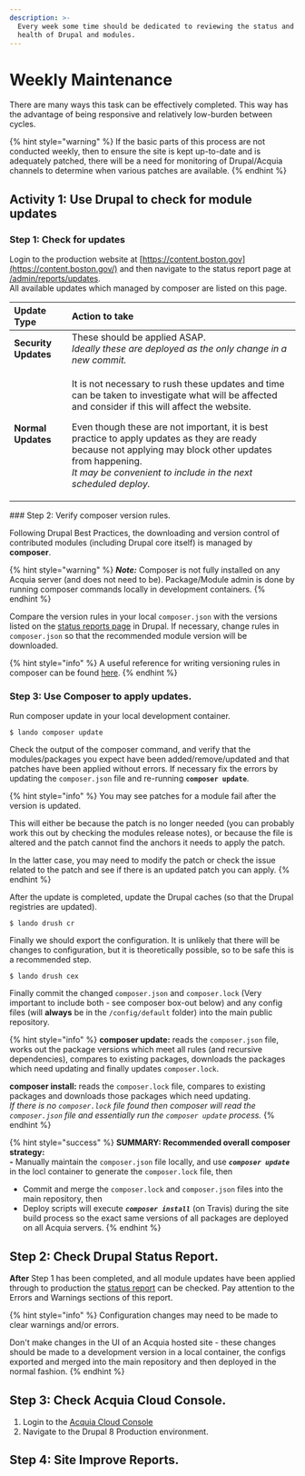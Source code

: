 ```yaml
---
description: >-
  Every week some time should be dedicated to reviewing the status and general
  health of Drupal and modules.
---
```


# Weekly Maintenance

There are many ways this task can be effectively completed.  This way has the advantage of being responsive and relatively low-burden between cycles.  

{% hint style="warning" %}
If the basic parts of this process are not conducted weekly, then to ensure the site is kept up-to-date and is adequately patched, there will be a need for monitoring of Drupal/Acquia channels to determine when various patches are available.
{% endhint %}

## Activity 1: Use Drupal to check for module updates

### Step 1: Check for updates

Login to the production website at [https://content.boston.gov](https://content.boston.gov/) and then navigate to the status report page at [/admin/reports/updates](https://content.boston.gov/admin/reports/updates).    
All available updates which managed by composer are listed on this page.

<table>
  <thead>
    <tr>
      <th style="text-align:left">Update Type</th>
      <th style="text-align:left">Action to take</th>
    </tr>
  </thead>
  <tbody>
    <tr>
      <td style="text-align:left"><b>Security Updates</b>
      </td>
      <td style="text-align:left">These should be applied ASAP.
        <br /><em>Ideally these are deployed as the only change in a new commit.</em>
      </td>
    </tr>
    <tr>
      <td style="text-align:left"><b>Normal Updates</b>
      </td>
      <td style="text-align:left">
        <p>It is not necessary to rush these updates and time can be taken to investigate
          what will be affected and consider if this will affect the website.</p>
        <p>Even though these are not important, it is best practice to apply updates
          as they are ready because not applying may block other updates from happening.
          <br
          /><em>It may be convenient to include in the next scheduled deploy.</em>
        </p>
      </td>
    </tr>
  </tbody>
</table>### Step 2: Verify composer version rules.

Following Drupal Best Practices, the downloading and version control of contributed modules \(including Drupal core itself\) is managed by **composer**.  

{% hint style="warning" %}
_**Note:**_  Composer is not fully installed on any Acquia server \(and does not need to be\). Package/Module admin is done by running composer commands locally in development containers.
{% endhint %}

Compare the version rules in your local `composer.json`  with the versions listed on the [status reports page](https://content.boston.gov/admin/reports/updates) in Drupal.  If necessary, change rules in `composer.json` so that the recommended module version will be downloaded.  

{% hint style="info" %}
A useful reference for writing versioning rules in composer can be found [here](https://getcomposer.org/doc/articles/versions.md#writing-version-constraints). 
{% endhint %}

### Step 3: Use Composer to apply updates.

Run composer update in your local development container.

```
$ lando composer update
```

Check the output of the composer command, and verify that the modules/packages you expect have been added/remove/updated and that patches have been applied without errors.  If necessary fix the errors by updating the `composer.json` file and re-running **`composer update`**.

{% hint style="info" %}
You may see patches for a module fail after the version is updated. 

This will either be because the patch is no longer needed \(you can probably work this out by checking the modules release notes\), or because the file is altered and the patch cannot find the anchors it needs to apply the patch.

In the latter case, you may need to modify the patch or check the issue related to the patch and see if there is an updated patch you can apply.
{% endhint %}

After the update is completed, update the Drupal caches \(so that the Drupal registries are updated\).

```
$ lando drush cr
```

Finally we should export the configuration. It is unlikely that there will be changes to configuration, but it is theoretically possible, so to be safe this is a recommended step.

```
$ lando drush cex
```

Finally commit the changed `composer.json` and `composer.lock` \(Very important to include both - see composer box-out below\) and any config files \(will **always** be in the `/config/default` folder\) into the main public repository.

{% hint style="info" %}
**composer update:** reads the `composer.json` file, works out the package versions which meet all rules \(and recursive dependencies\), compares to existing packages, downloads the packages which need updating and finally updates `composer.lock`.

**composer install:** reads the `composer.lock` file, compares to existing packages and downloads those packages which need updating.   
_If there is no `composer.lock` file found then composer will read the `composer.json` file and essentially run the `composer update` process._
{% endhint %}

{% hint style="success" %}
**SUMMARY: Recommended overall composer strategy:  
-** Manually maintain the `composer.json` file locally, and use _**`composer update`**_ in the locl container to generate the `composer.lock` file, then  
- Commit and merge the `composer.lock` and `composer.json` files into the main repository, then  
- Deploy scripts will execute _**`composer install`**_ \(on Travis\) during the site build process so the exact same versions of all packages are deployed on all Acquia servers.
{% endhint %}

## Step 2: Check Drupal Status Report.

**After** Step 1 has been completed, and all module updates have been applied through to production the [status report](https://content.boston.gov/admin/reports/status) can be checked.  Pay attention to the Errors and Warnings sections of this report.

{% hint style="info" %}
Configuration changes may need to be made to clear warnings and/or errors.

Don't make changes in the UI of an Acquia hosted site - these changes should be made to a development version in a local container, the configs exported and merged into the main repository and then deployed in the normal fashion. 
{% endhint %}

## Step 3: Check Acquia Cloud Console.

1. Login to the [Acquia Cloud Console](https://cloud.acquia.com/app/develop/all)
2. Navigate to the Drupal 8 Production environment.

## Step 4: Site Improve Reports.


